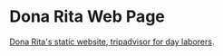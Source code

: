 # Dona Rita Web Page

[Dona Rita's static website, tripadvisor for day laborers](http://www.donaritaapp.com/).
